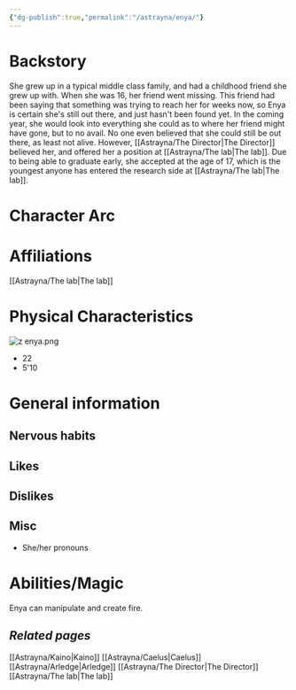 ```yaml
---
{"dg-publish":true,"permalink":"/astrayna/enya/"}
---
```


# Backstory
She grew up in a typical middle class family, and had a childhood friend she grew up with. When she was 16, her friend went missing. This friend had been saying that something was trying to reach her for weeks now, so Enya is certain she's still out there, and just hasn't been found yet. In the coming year, she would look into everything she could as to where her friend might have gone, but to no avail. No one even believed that she could still be out there, as least not alive. However, [[Astrayna/The Director\|The Director]] believed her, and offered her a position at [[Astrayna/The lab\|The lab]]. Due to being able to graduate early, she accepted at the age of 17, which is the youngest anyone has entered the research side at [[Astrayna/The lab\|The lab]].
# Character Arc

# Affiliations
[[Astrayna/The lab\|The lab]]
# Physical Characteristics
![z enya.png](/img/user/Astrayna/z%20enya.png)
- 22
- 5'10
# General information
## Nervous habits
## Likes
## Dislikes
## Misc
- She/her pronouns
# Abilities/Magic
Enya can manipulate and create fire.
## *Related pages*
[[Astrayna/Kaino\|Kaino]]
[[Astrayna/Caelus\|Caelus]]
[[Astrayna/Arledge\|Arledge]]
[[Astrayna/The Director\|The Director]]
[[Astrayna/The lab\|The lab]]
